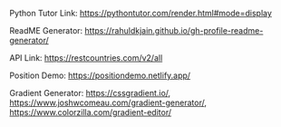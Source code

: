Python Tutor Link: https://pythontutor.com/render.html#mode=display <br>

ReadME Generator: https://rahuldkjain.github.io/gh-profile-readme-generator/

API Link: https://restcountries.com/v2/all <br>

Position Demo: https://positiondemo.netlify.app/ <br>

Gradient Generator: https://cssgradient.io/, https://www.joshwcomeau.com/gradient-generator/, https://www.colorzilla.com/gradient-editor/
